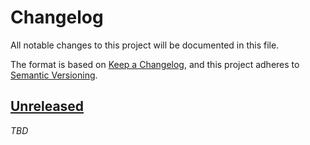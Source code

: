 # Changelog

All notable changes to this project will be documented in this file.

The format is based on [Keep a Changelog][keep-a-changelog],
and this project adheres to [Semantic Versioning][semver].

<!-- ## [X.Y.Z] - YYYY-MM-DD

### Added

-   TODO

### Changed

-   TODO

### Deprecated

-   TODO

### Removed

-   TODO

### Fixed

-   TODO

### Security

-   TODO -->

## [Unreleased]

_TBD_

[unreleased]: https://github.com/bradgarropy/remix-starter/compare/v3.0.0...HEAD
[keep-a-changelog]: https://keepachangelog.com
[semver]: https://semver.org

